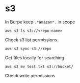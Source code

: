 # s3

In Burpe keep ```.*amazon*.``` in scope

```
aws s3 ls s3://<repo-name>
```

Check s3 list permissions

```
aws s3 sync s3://repo
```

Get files locally for searching

```
aws s3 mv test.txt s3://bucket/
```

Check write permissions
